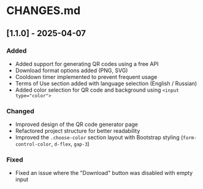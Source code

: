 # CHANGES.md

## [1.1.0] - 2025-04-07
### Added
- Added support for generating QR codes using a free API
- Download format options added (PNG, SVG)
- Cooldown timer implemented to prevent frequent usage
- Terms of Use section added with language selection (English / Russian)
- Added color selection for QR code and background using `<input type="color">`


### Changed
- Improved design of the QR code generator page
- Refactored project structure for better readability
- Improved the `.choose-color` section layout with Bootstrap styling (`form-control-color`, `d-flex`, `gap-3`)

### Fixed
- Fixed an issue where the "Download" button was disabled with empty input
